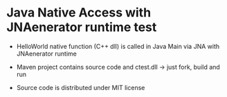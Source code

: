 Java Native Access with JNAenerator runtime test
======

* HelloWorld native function (C++ dll) is called in Java Main via JNA with JNAenerator runtime

* Maven project contains source code and ctest.dll -> just fork, build and run

* Source code is distributed under MIT license